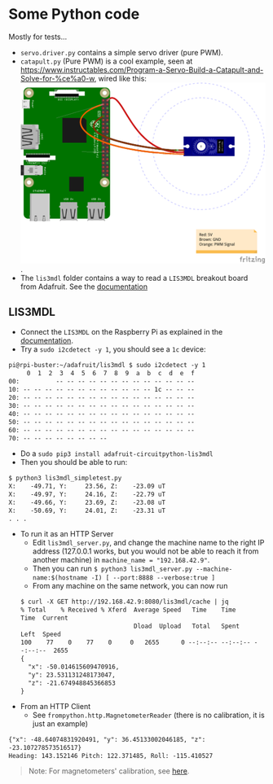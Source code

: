# Some Python code
Mostly for tests...

- `servo.driver.py` contains a simple servo driver (pure PWM).
- `catapult.py` (Pure PWM) is a cool example, seen at <https://www.instructables.com/Program-a-Servo-Build-a-Catapult-and-Solve-for-%ce%a0-w>,
  wired like this:
  ![Catapult](./catapult_bb.png).
- The `lis3mdl` folder contains a way to read a `LIS3MDL` breakout board from Adafruit.
See the [documentation](https://learn.adafruit.com/lis3mdl-triple-axis-magnetometer?view=all)
  
## LIS3MDL
- Connect the `LIS3MDL` on the Raspberry Pi as explained in the [documentation](https://learn.adafruit.com/lis3mdl-triple-axis-magnetometer?view=all#python-computer-wiring-3052085-3).
- Try a `sudo i2cdetect -y 1`, you should see a `1c` device:
```
pi@rpi-buster:~/adafruit/lis3mdl $ sudo i2cdetect -y 1
     0  1  2  3  4  5  6  7  8  9  a  b  c  d  e  f
00:          -- -- -- -- -- -- -- -- -- -- -- -- -- 
10: -- -- -- -- -- -- -- -- -- -- -- -- 1c -- -- -- 
20: -- -- -- -- -- -- -- -- -- -- -- -- -- -- -- -- 
30: -- -- -- -- -- -- -- -- -- -- -- -- -- -- -- -- 
40: -- -- -- -- -- -- -- -- -- -- -- -- -- -- -- -- 
50: -- -- -- -- -- -- -- -- -- -- -- -- -- -- -- -- 
60: -- -- -- -- -- -- -- -- -- -- -- -- -- -- -- -- 
70: -- -- -- -- -- -- -- --                         
```
- Do a `sudo pip3 install adafruit-circuitpython-lis3mdl`
- Then you should be able to run:
```
$ python3 lis3mdl_simpletest.py 
X:    -49.71, Y:     23.56, Z:    -23.09 uT
X:    -49.97, Y:     24.16, Z:    -22.79 uT
X:    -49.66, Y:     23.69, Z:    -23.08 uT
X:    -50.69, Y:     24.01, Z:    -23.31 uT
. . .
```
- To run it as an HTTP Server
    - Edit `lis3mdl_server.py`, and change the machine name to the right IP address (127.0.0.1 works, but you would not be able to reach it from another machine)
    in `machine_name = "192.168.42.9"`.
    - Then you can run `$ python3 lis3mdl_server.py --machine-name:$(hostname -I) [ --port:8888 --verbose:true ]`
    - From any machine on the same network, you can now run
    ```
  $ curl -X GET http://192.168.42.9:8080/lis3mdl/cache | jq
    % Total    % Received % Xferd  Average Speed   Time    Time     Time  Current
                                   Dload  Upload   Total   Spent    Left  Speed
  100    77    0    77    0     0   2655      0 --:--:-- --:--:-- --:--:--  2655
  {
      "x": -50.014615609470916,
      "y": 23.531131248173047,
      "z": -21.674948845366853
  }
    ```
- From an HTTP Client
    - See `frompython.http.MagnetometerReader` (there is no calibration, it is just an example)
```
{"x": -48.64074831920491, "y": 36.45133002046185, "z": -23.107278573516517}
Heading: 143.152146 Pitch: 122.371485, Roll: -115.410527
```  

> Note: For magnetometers' calibration, see [here](../../../lsm303.calibration/README.md).
